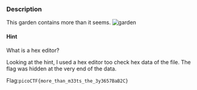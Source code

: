 ### Description
This garden contains more than it seems.
![garden]()

#### Hint
What is a hex editor?

Looking at the hint, I used a hex editor too check hex data of the file. The flag was hidden at the very end of the data.

Flag:`picoCTF{more_than_m33ts_the_3y3657BaB2C}`
